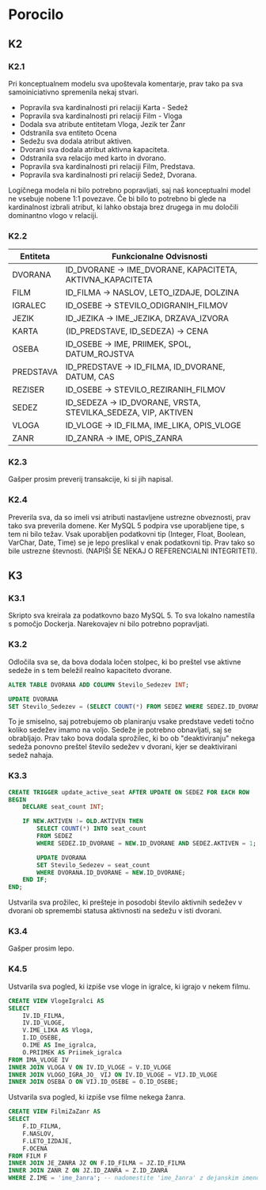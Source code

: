 # Porocilo


## K2

### K2.1
Pri konceptualnem modelu sva upoštevala komentarje, prav tako pa sva samoiniciativno spremenila nekaj stvari.

- Popravila sva kardinalnosti pri relaciji Karta - Sedež
- Popravila sva kardinalnosti pri relaciji Film - Vloga
- Dodala sva atribute entitetam Vloga, Jezik ter Žanr
- Odstranila sva entiteto Ocena
- Sedežu sva dodala atribut aktiven.
- Dvorani sva dodala atribut aktivna kapaciteta.
- Odstranila sva relacijo med karto in dvorano.
- Popravila sva kardinalnosti pri relaciji Film, Predstava.
- Popravila sva kardinalnosti pri relaciji Sedež, Dvorana.

Logičnega modela ni bilo potrebno popravljati, saj naš konceptualni model ne vsebuje nobene 1:1 povezave. Če bi bilo to potrebno bi glede na kardinalnost izbrali atribut, ki lahko obstaja brez drugega in mu določili dominantno vlogo v relaciji.

### K2.2
| **Entiteta**           | **Funkcionalne Odvisnosti**                                   |
|----------------------|--------------------------------------------------------------|
| DVORANA              | ID_DVORANE -> IME_DVORANE, KAPACITETA, AKTIVNA_KAPACITETA    |
| FILM                 | ID_FILMA -> NASLOV, LETO_IZDAJE, DOLZINA                     |
| IGRALEC              | ID_OSEBE -> STEVILO_ODIGRANIH_FILMOV                          |
| JEZIK                | ID_JEZIKA -> IME_JEZIKA, DRZAVA_IZVORA                       |
| KARTA                | (ID_PREDSTAVE, ID_SEDEZA) -> CENA                             |
| OSEBA                | ID_OSEBE -> IME, PRIIMEK, SPOL, DATUM_ROJSTVA                |
| PREDSTAVA            | ID_PREDSTAVE -> ID_FILMA, ID_DVORANE, DATUM, CAS              |
| REZISER              | ID_OSEBE -> STEVILO_REZIRANIH_FILMOV                          |
| SEDEZ                | ID_SEDEZA -> ID_DVORANE, VRSTA, STEVILKA_SEDEZA, VIP, AKTIVEN |
| VLOGA                | ID_VLOGE -> ID_FILMA, IME_LIKA, OPIS_VLOGE                   |
| ZANR                 | ID_ZANRA -> IME, OPIS_ZANRA                                   |


### K2.3
Gašper prosim preverij transakcije, ki si jih napisal.

### K2.4
Preverila sva, da so imeli vsi atributi nastavljene ustrezne obveznosti, prav tako sva preverila domene. Ker MySQL 5 podpira vse uporabljene tipe, s tem ni bilo težav. Vsak uporabljen podatkovni tip (Integer, Float, Boolean, VarChar, Date, Time) se je lepo preslikal v enak podatkovni tip. Prav tako so bile ustrezne števnosti. (NAPIŠI ŠE NEKAJ O REFERENCIALNI INTEGRITETI).

## K3

### K3.1
Skripto sva kreirala za podatkovno bazo MySQL 5. To sva lokalno namestila s pomočjo Dockerja. Narekovajev ni bilo potrebno popravljati.

### K3.2
Odločila sva se, da bova dodala ločen stolpec, ki bo preštel vse aktivne sedeže in s tem beležil realno kapaciteto dvorane.

```sql
ALTER TABLE DVORANA ADD COLUMN Stevilo_Sedezev INT;
```

```sql
UPDATE DVORANA
SET Stevilo_Sedezev = (SELECT COUNT(*) FROM SEDEZ WHERE SEDEZ.ID_DVORANE = DVORANA.ID_DVORANE AND SEDEZ.AKTIVEN = 1);
```

To je smiselno, saj potrebujemo ob planiranju vsake predstave vedeti točno koliko sedežev imamo na voljo. Sedeže je potrebno obnavljati, saj se obrabljajo. Prav tako bova dodala sprožilec, ki bo ob "deaktiviranju" nekega sedeža ponovno preštel število sedežev v dvorani, kjer se deaktivirani sedež nahaja.

### K3.3
```sql
CREATE TRIGGER update_active_seat AFTER UPDATE ON SEDEZ FOR EACH ROW
BEGIN
    DECLARE seat_count INT;

    IF NEW.AKTIVEN != OLD.AKTIVEN THEN
        SELECT COUNT(*) INTO seat_count
        FROM SEDEZ
        WHERE SEDEZ.ID_DVORANE = NEW.ID_DVORANE AND SEDEZ.AKTIVEN = 1;

        UPDATE DVORANA
        SET Stevilo_Sedezev = seat_count
        WHERE DVORANA.ID_DVORANE = NEW.ID_DVORANE;
    END IF;
END;
```

Ustvarila sva prožilec, ki prešteje in posodobi število aktivnih sedežev v dvorani ob spremembi statusa aktivnosti na sedežu v isti dvorani.

### K3.4
Gašper prosim lepo.

### K4.5
Ustvarila sva pogled, ki izpiše vse vloge in igralce, ki igrajo v nekem filmu.

```sql
CREATE VIEW VlogeIgralci AS
SELECT 
    IV.ID_FILMA,
    IV.ID_VLOGE,
    V.IME_LIKA AS Vloga,
    I.ID_OSEBE,
    O.IME AS Ime_igralca,
    O.PRIIMEK AS Priimek_igralca
FROM IMA_VLOGE IV
INNER JOIN VLOGA V ON IV.ID_VLOGE = V.ID_VLOGE
INNER JOIN VLOGO_IGRA_JO_ VIJ ON IV.ID_VLOGE = VIJ.ID_VLOGE
INNER JOIN OSEBA O ON VIJ.ID_OSEBE = O.ID_OSEBE;
```

Ustvarila sva pogled, ki izpiše vse filme nekega žanra.

```sql
CREATE VIEW FilmiZaZanr AS
SELECT 
    F.ID_FILMA,
    F.NASLOV,
    F.LETO_IZDAJE,
    F.OCENA
FROM FILM F
INNER JOIN JE_ZANRA JZ ON F.ID_FILMA = JZ.ID_FILMA
INNER JOIN ZANR Z ON JZ.ID_ZANRA = Z.ID_ZANRA
WHERE Z.IME = 'ime_žanra'; -- nadomestite 'ime_žanra' z dejanskim imenom žanra
```